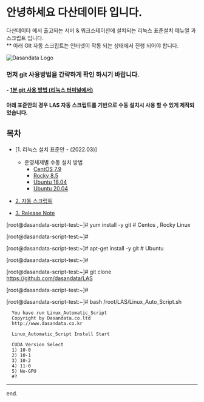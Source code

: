 # 안녕하세요 다산데이타 입니다.  
다산데이타 에서 출고되는 서버 & 워크스테이션에 설치되는 리눅스 표준설치 메뉴얼 과 스크립트 입니다.  
** 아래 GIt 자동 스크립트는 인터넷이 작동 되는 상태에서 진행 되어야 합니다.

![Dasandata Logo](http://dasandata.co.kr/wp-content/uploads/2019/05/%EB%8B%A4%EC%82%B0%EB%A1%9C%EA%B3%A0_%EC%88%98%EC%A0%951-300x109.jpg)

### 먼저 git 사용방법을 간략하게 확인 하시기 바랍니다.    
#### - [1분 git 사용 방법 (리눅스 터미널에서)][how-to-git]  
[how-to-git]:https://github.com/dasandata/LISR/blob/master/how-to-git.md

#### 아래 표준안의 경우 LAS 자동 스크립트를 기반으로 수동 설치시 사용 할 수 있게 제작되었습니다.

## 목차
- [1. 리눅스 설치 표준안 - (2022.03)]  

  - 운영체제별 수동 설치 방법
      - [CentOS 7.9](https://github.com/dasandata/LAS/blob/ce0932c463fa3fc06617e3859c80a641008e4be8/CentOS%207.9%20Manual/CentOS_7_Install_Guide.md)
      - [Rocky  8.5](https://github.com/dasandata/LAS/blob/ce0932c463fa3fc06617e3859c80a641008e4be8/Rocky%208.5%20Manual/Rocky_8_install_guide.md)
      - [Ubuntu 18.04](https://github.com/dasandata/LAS/blob/ce0932c463fa3fc06617e3859c80a641008e4be8/Ubuntu%2018.04%20Manual/Ubuntu_18_Install_Guide.md)
      - [Ubuntu 20.04](https://github.com/dasandata/LAS/blob/ce0932c463fa3fc06617e3859c80a641008e4be8/Ubuntu%2020.04%20Manual/Ubuntu_20_Install_Guide.md)

- [2. 자동 스크립트](https://github.com/dasandata/LAS/blob/806c4a01b23c5ab6dc6b9a77d17d32cdf201b426/Linux_Auto_Script.sh)

- [3. Release Note](https://github.com/dasandata/LAS/blob/88da18550bf95d744024adf16aab93a0fcb59005/Release%20Note/LAS_Release_Note.md)


[root@dasandata-script-test:~]#  yum install -y git  # Centos , Rocky Linux

[root@dasandata-script-test:~]#

[root@dasandata-script-test:~]# apt-get install -y git # Ubuntu

[root@dasandata-script-test:~]#

[root@dasandata-script-test:~]# git clone https://github.com/dasandata/LAS

[root@dasandata-script-test:~]#

[root@dasandata-script-test:~]# bash /root/LAS/Linux_Auto_Script.sh

      You have run Linux_Automatic_Script
      Copyright by Dasandata.co.ltd
      http://www.dasandata.co.kr

      Linux_Automatic_Script Install Start

      CUDA Version Select
      1) 10-0
      2) 10-1
      3) 10-2
      4) 11-0
      5) No-GPU
      #? 


***

end.
